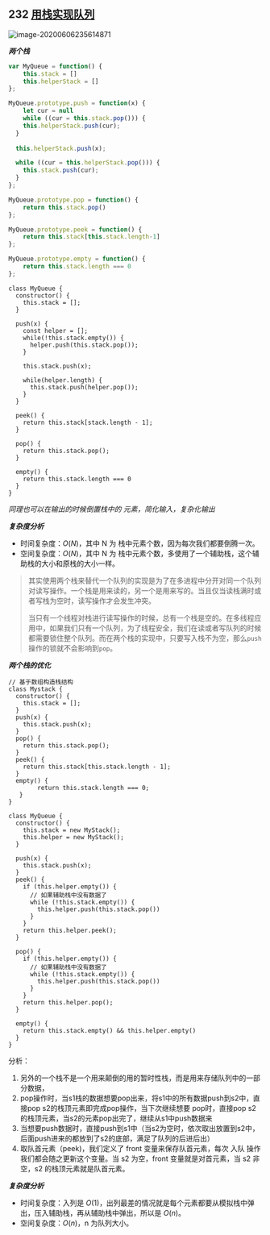 ## 232 [用栈实现队列](https://leetcode-cn.com/problems/implement-queue-using-stacks/)

![image-20200606235614871](/Users/yummy/web开发/GitHub/algorithm/基础篇/数组/数组.assets/image-20200606235614871.png)

***两个栈***

```JavaScript
var MyQueue = function() {
    this.stack = []
    this.helperStack = []
};

MyQueue.prototype.push = function(x) {
    let cur = null
    while ((cur = this.stack.pop())) {
    this.helperStack.push(cur);
  }
    
  this.helperStack.push(x);

  while ((cur = this.helperStack.pop())) {
    this.stack.push(cur);
  }
};

MyQueue.prototype.pop = function() {
    return this.stack.pop()
};

MyQueue.prototype.peek = function() {
    return this.stack[this.stack.length-1]
};

MyQueue.prototype.empty = function() {
    return this.stack.length === 0
};
```

```Js
class MyQueue {
  constructor() {
    this.stack = [];
  }
  
  push(x) {
    const helper = [];
    while(!this.stack.empty()) {
      helper.push(this.stack.pop());
    }
    
    this.stack.push(x);
    
    while(helper.length) {
      this.stack.push(helper.pop());
    }
  }
  
  peek() {
    return this.stack[stack.length - 1];
  }
  
  pop() {
    return this.stack.pop();
  }
  
  empty() {
    return this.stack.length === 0
  }
}
```

*同理也可以在输出的时候倒置栈中的 元素，简化输入，复杂化输出*

***复杂度分析***

- 时间复杂度：$O(N)$，其中 N 为 栈中元素个数，因为每次我们都要倒腾一次。
- 空间复杂度：$O(N)$，其中 N 为 栈中元素个数，多使用了一个辅助栈，这个辅助栈的大小和原栈的大小一样。

> 其实使用两个栈来替代一个队列的实现是为了在多进程中分开对同一个队列对读写操作。一个栈是用来读的，另一个是用来写的。当且仅当读栈满时或者写栈为空时，读写操作才会发生冲突。
>
> 当只有一个线程对栈进行读写操作的时候，总有一个栈是空的。在多线程应用中，如果我们只有一个队列，为了线程安全，我们在读或者写队列的时候都需要锁住整个队列。而在两个栈的实现中，只要写入栈不为空，那么`push`操作的锁就不会影响到`pop`。

***两个栈的优化***

```JS
// 基于数组构造栈结构
class Mystack {
  constructor() {
    this.stack = [];
  }
  push(x) {
    this.stack.push(x);
  }
  pop() {
    return this.stack.pop();
  }
  peek() {
    return this.stack[this.stack.length - 1];
  }
  empty() {
        return this.stack.length === 0;
   }
}

class MyQueue {
  constructor() {
    this.stack = new MyStack();
    this.helper = new MyStack();
  }
  
  push(x) {
    this.stack.push(x);
  }
  peek() {
    if (this.helper.empty()) {
      // 如果辅助栈中没有数据了
      while (!this.stack.empty()) {
        this.helper.push(this.stack.pop())
      }
    }
    return this.helper.peek();
  }
  
  pop() {
    if (this.helper.empty()) {
      // 如果辅助栈中没有数据了
      while (!this.stack.empty()) {
        this.helper.push(this.stack.pop())
      }
    }
    return this.helper.pop();
  }
  
  empty() {
    return this.stack.empty() && this.helper.empty()
  }
}
```

分析：

1. 另外的一个栈不是一个用来颠倒的用的暂时性栈，而是用来存储队列中的一部分数据，
2. pop操作时，当s1栈的数据想要pop出来，将s1中的所有数据push到s2中，直接pop s2的栈顶元素即完成pop操作，当下次继续想要 pop时，直接pop s2的栈顶元素，当s2的元素pop出完了，继续从s1中push数据来
3. 当想要push数据时，直接push到s1中（当s2为空时，依次取出放置到s2中，后面push进来的都放到了s2的底部，满足了队列的后进后出）
4. 取队首元素（peek)，我们定义了 front 变量来保存队首元素，每次 入队 操作我们都会随之更新这个变量。当 s2 为空，front 变量就是对首元素，当 s2 非空，s2 的栈顶元素就是队首元素。

***复杂度分析***

- 时间复杂度：入列是 $O(1)$，出列最差的情况就是每个元素都要从模拟栈中弹出，压入辅助栈，再从辅助栈中弹出，所以是 $O(n)$。
- 空间复杂度：$O(n)$，n 为队列大小。